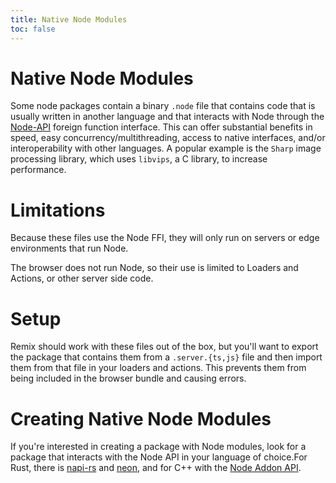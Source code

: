 ```yaml
---
title: Native Node Modules
toc: false
---
```


# Native Node Modules

Some node packages contain a binary `.node` file that contains code that is usually written in another language and that interacts with Node through the [Node-API](https://nodejs.org/api/n-api.html) foreign function interface. This can offer substantial benefits in speed, easy concurrency/multithreading, access to native interfaces, and/or interoperability with other languages. A popular example is the `Sharp` image processing library, which uses `libvips`, a C library, to increase performance.

# Limitations

Because these files use the Node FFI, they will only run on servers or edge environments that run Node. 

The browser does not run Node, so their use is limited to Loaders and Actions, or other server side code.

# Setup 

Remix should work with these files out of the box, but you'll want to export the package that contains them from a `.server.{ts,js}` file and then import them from that file in your loaders and actions. This prevents them from being included in the browser bundle and causing errors.

# Creating Native Node Modules

If you're interested in creating a package with Node modules, look for a package that interacts with the Node API in your language of choice.For Rust, there is [napi-rs](https://napi.rs/) and [neon](https://neon-bindings.com/), and for C++ with the [Node Addon API](https://github.com/nodejs/node-addon-api).  

